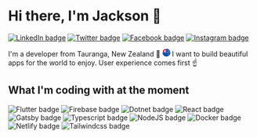 # Hi there, I'm Jackson 👋

[![LinkedIn badge](https://img.shields.io/badge/LinkedIn-0077B5?style=for-the-badge&logo=linkedin&logoColor=white)](https://www.linkedin.com/in/jbcurrie/)
[![Twitter badge](https://img.shields.io/badge/Twitter-1DA1F2?style=for-the-badge&logo=twitter&logoColor=white)](https://twitter.com/jacksonbcurrie)
[![Facebook badge](https://img.shields.io/badge/Facebook-1877F2?style=for-the-badge&logo=facebook&logoColor=white)](https://www.facebook.com/jbcurrie)
[![Instagram badge](https://img.shields.io/badge/Instagram-E4405F?style=for-the-badge&logo=instagram&logoColor=white)](https://www.instagram.com/jbcurrie)

I'm a developer from Tauranga, New Zealand 🥝 <img src="https://raw.githubusercontent.com/GlobalArtInc/round-flags/f4e76fcbb2d383beefedf5a3c44ee3af85ea31b1/flags/nz.svg" alt="New Zealand flag" width="16"/> I want to build beautiful apps for the world to enjoy. User experience comes first ☝️

## What I'm coding with at the moment

![Flutter badge](https://img.shields.io/badge/Flutter-02569B?style=for-the-badge&logo=flutter&logoColor=white)
![Firebase badge](https://img.shields.io/badge/firebase-ffca28?style=for-the-badge&logo=firebase&logoColor=black)
![Dotnet badge](https://img.shields.io/badge/.NET-512BD4?style=for-the-badge&logo=dotnet&logoColor=white)
![React badge](https://img.shields.io/badge/React-20232A?style=for-the-badge&logo=react&logoColor=61DAFB)
![Gatsby badge](https://img.shields.io/badge/Gatsby-663399?style=for-the-badge&logo=gatsby&logoColor=white)
![Typescript badge](https://img.shields.io/badge/TypeScript-007ACC?style=for-the-badge&logo=typescript&logoColor=white)
![NodeJS badge](https://img.shields.io/badge/Node.js-339933?style=for-the-badge&logo=nodedotjs&logoColor=white)
![Docker badge](https://img.shields.io/badge/Docker-2CA5E0?style=for-the-badge&logo=docker&logoColor=white)
![Netlify badge](https://img.shields.io/badge/Netlify-00C7B7?style=for-the-badge&logo=netlify&logoColor=white)
![Tailwindcss badge](https://img.shields.io/badge/Tailwind_CSS-38B2AC?style=for-the-badge&logo=tailwind-css&logoColor=white)
